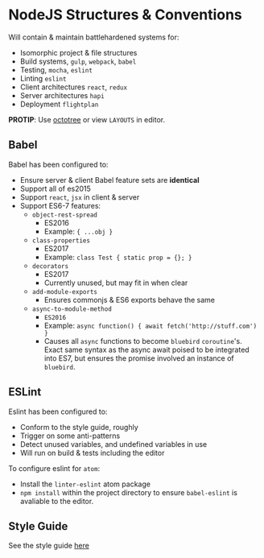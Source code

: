 # NodeJS Structures & Conventions

Will contain & maintain battlehardened systems for:
- Isomorphic project & file structures
- Build systems, `gulp`, `webpack`, `babel`
- Testing, `mocha`, `eslint`
- Linting `eslint`
- Client architectures `react`, `redux`
- Server architectures `hapi`
- Deployment `flightplan`

**PROTIP**: Use [octotree](https://chrome.google.com/webstore/detail/octotree/bkhaagjahfmjljalopjnoealnfndnagc) or view `LAYOUTS` in editor.

## Babel
Babel has been configured to:

- Ensure server & client Babel feature sets are **identical**
- Support all of es2015
- Support `react`, `jsx` in client & server
- Support ES6-7 features:
    - `object-rest-spread`
        - ES2016
        - Example: `{ ...obj }`
    - `class-properties`
        - ES2017
        - Example: `class Test { static prop = {}; }`
    - `decorators`
        - ES2017
        - Currently unused, but may fit in when clear
    - `add-module-exports`
        - Ensures commonjs & ES6 exports behave the same
    - `async-to-module-method`
        - `ES2016`
        - Example: `async function() { await fetch('http://stuff.com') }`
        - Causes all `async` functions to become `bluebird` `coroutine`'s. Exact same syntax as the async await poised to be integrated into ES7, but ensures the promise involved an instance of `bluebird`.


## ESLint
Eslint has been configured to:
- Conform to the style guide, roughly
- Trigger on some anti-patterns
- Detect unused variables, and undefined variables in use
- Will run on build & tests including the editor

To configure eslint for `atom`:
- Install the `linter-eslint` atom package
- `npm install` within the project directory to ensure `babel-eslint` is avaliable to the editor.


## Style Guide

See the style guide [here](./style-guide.md)
